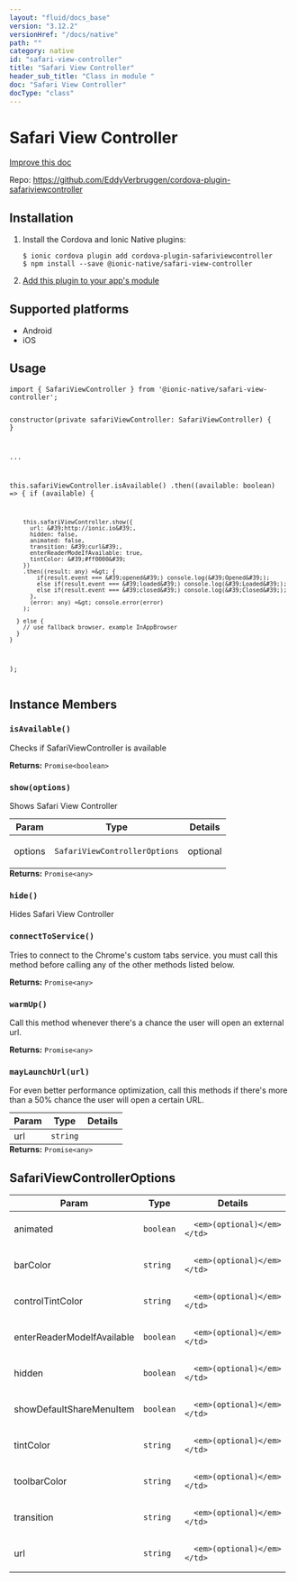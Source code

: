 ```yaml
---
layout: "fluid/docs_base"
version: "3.12.2"
versionHref: "/docs/native"
path: ""
category: native
id: "safari-view-controller"
title: "Safari View Controller"
header_sub_title: "Class in module "
doc: "Safari View Controller"
docType: "class"
---
```


<h1 class="api-title">Safari View Controller</h1>

<a class="improve-v2-docs" href="http://github.com/ionic-team/ionic-native/edit/master/src/@ionic-native/plugins/safari-view-controller/index.ts#L14">
  Improve this doc
</a>








<p>Repo:
  <a href="https://github.com/EddyVerbruggen/cordova-plugin-safariviewcontroller">
    https://github.com/EddyVerbruggen/cordova-plugin-safariviewcontroller
  </a>
</p>


<h2>Installation</h2>
<ol class="installation">
  <li>Install the Cordova and Ionic Native plugins:<br>
    <pre><code class="nohighlight">$ ionic cordova plugin add cordova-plugin-safariviewcontroller
$ npm install --save @ionic-native/safari-view-controller
</code></pre>
  </li>
  <li><a href="https://ionicframework.com/docs/native/#Add_Plugins_to_Your_App_Module">Add this plugin to your app's module</a></li>
</ol>



<h2>Supported platforms</h2>
<ul>
  <li>Android</li><li>iOS</li>
</ul>






<h2>Usage</h2>
<pre><code class="lang-typescript">import { SafariViewController } from &#39;@ionic-native/safari-view-controller&#39;;

constructor(private safariViewController: SafariViewController) { }

...

this.safariViewController.isAvailable()
  .then((available: boolean) =&gt; {
      if (available) {

        this.safariViewController.show({
          url: &#39;http://ionic.io&#39;,
          hidden: false,
          animated: false,
          transition: &#39;curl&#39;,
          enterReaderModeIfAvailable: true,
          tintColor: &#39;#ff0000&#39;
        })
        .then((result: any) =&gt; {
            if(result.event === &#39;opened&#39;) console.log(&#39;Opened&#39;);
            else if(result.event === &#39;loaded&#39;) console.log(&#39;Loaded&#39;);
            else if(result.event === &#39;closed&#39;) console.log(&#39;Closed&#39;);
          },
          (error: any) =&gt; console.error(error)
        );

      } else {
        // use fallback browser, example InAppBrowser
      }
    }
  );
</code></pre>








<h2>Instance Members</h2>
<h3><a class="anchor" name="isAvailable" href="#isAvailable"></a><code>isAvailable()</code></h3>


Checks if SafariViewController is available


<div class="return-value" markdown="1">
  <i class="icon ion-arrow-return-left"></i>
  <b>Returns:</b> <code>Promise&lt;boolean&gt;</code> 
</div><h3><a class="anchor" name="show" href="#show"></a><code>show(options)</code></h3>




Shows Safari View Controller
<table class="table param-table" style="margin:0;">
  <thead>
  <tr>
    <th>Param</th>
    <th>Type</th>
    <th>Details</th>
  </tr>
  </thead>
  <tbody>
  <tr>
    <td>
      options</td>
    <td>
      <code>SafariViewControllerOptions</code>
    </td>
    <td>
      <p>optional</p>
</td>
  </tr>
  </tbody>
</table>

<div class="return-value" markdown="1">
  <i class="icon ion-arrow-return-left"></i>
  <b>Returns:</b> <code>Promise&lt;any&gt;</code> 
</div><h3><a class="anchor" name="hide" href="#hide"></a><code>hide()</code></h3>


Hides Safari View Controller



<h3><a class="anchor" name="connectToService" href="#connectToService"></a><code>connectToService()</code></h3>


Tries to connect to the  Chrome's custom tabs service. you must call this method before calling any of the other methods listed below.


<div class="return-value" markdown="1">
  <i class="icon ion-arrow-return-left"></i>
  <b>Returns:</b> <code>Promise&lt;any&gt;</code> 
</div><h3><a class="anchor" name="warmUp" href="#warmUp"></a><code>warmUp()</code></h3>


Call this method whenever there's a chance the user will open an external url.


<div class="return-value" markdown="1">
  <i class="icon ion-arrow-return-left"></i>
  <b>Returns:</b> <code>Promise&lt;any&gt;</code> 
</div><h3><a class="anchor" name="mayLaunchUrl" href="#mayLaunchUrl"></a><code>mayLaunchUrl(url)</code></h3>


For even better performance optimization, call this methods if there's more than a 50% chance the user will open a certain URL.
<table class="table param-table" style="margin:0;">
  <thead>
  <tr>
    <th>Param</th>
    <th>Type</th>
    <th>Details</th>
  </tr>
  </thead>
  <tbody>
  <tr>
    <td>
      url</td>
    <td>
      <code>string</code>
    </td>
    <td>
      </td>
  </tr>
  </tbody>
</table>

<div class="return-value" markdown="1">
  <i class="icon ion-arrow-return-left"></i>
  <b>Returns:</b> <code>Promise&lt;any&gt;</code> 
</div>





<h2><a class="anchor" name="SafariViewControllerOptions" href="#SafariViewControllerOptions"></a>SafariViewControllerOptions</h2>

<table class="table param-table" style="margin:0;">
  <thead>
  <tr>
    <th>Param</th>
    <th>Type</th>
    <th>Details</th>
  </tr>
  </thead>
  <tbody>
  
  <tr>
    <td>
      animated
    </td>
    <td>
      <code>boolean</code>
    </td>
    <td>
      
      <em>(optional)</em>
    </td>
  </tr>
  
  <tr>
    <td>
      barColor
    </td>
    <td>
      <code>string</code>
    </td>
    <td>
      
      <em>(optional)</em>
    </td>
  </tr>
  
  <tr>
    <td>
      controlTintColor
    </td>
    <td>
      <code>string</code>
    </td>
    <td>
      
      <em>(optional)</em>
    </td>
  </tr>
  
  <tr>
    <td>
      enterReaderModeIfAvailable
    </td>
    <td>
      <code>boolean</code>
    </td>
    <td>
      
      <em>(optional)</em>
    </td>
  </tr>
  
  <tr>
    <td>
      hidden
    </td>
    <td>
      <code>boolean</code>
    </td>
    <td>
      
      <em>(optional)</em>
    </td>
  </tr>
  
  <tr>
    <td>
      showDefaultShareMenuItem
    </td>
    <td>
      <code>boolean</code>
    </td>
    <td>
      
      <em>(optional)</em>
    </td>
  </tr>
  
  <tr>
    <td>
      tintColor
    </td>
    <td>
      <code>string</code>
    </td>
    <td>
      
      <em>(optional)</em>
    </td>
  </tr>
  
  <tr>
    <td>
      toolbarColor
    </td>
    <td>
      <code>string</code>
    </td>
    <td>
      
      <em>(optional)</em>
    </td>
  </tr>
  
  <tr>
    <td>
      transition
    </td>
    <td>
      <code>string</code>
    </td>
    <td>
      
      <em>(optional)</em>
    </td>
  </tr>
  
  <tr>
    <td>
      url
    </td>
    <td>
      <code>string</code>
    </td>
    <td>
      
      <em>(optional)</em>
    </td>
  </tr>
  
  </tbody>
</table>





